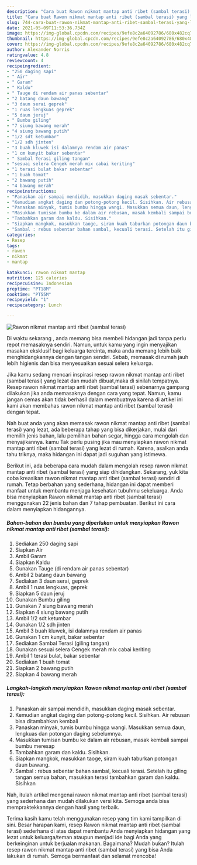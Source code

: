 ```yaml
---
description: "Cara buat Rawon nikmat mantap anti ribet (sambal terasi) yang lezat dan Mudah Dibuat"
title: "Cara buat Rawon nikmat mantap anti ribet (sambal terasi) yang lezat dan Mudah Dibuat"
slug: 744-cara-buat-rawon-nikmat-mantap-anti-ribet-sambal-terasi-yang-lezat-dan-mudah-dibuat
date: 2021-05-09T11:53:36.734Z
image: https://img-global.cpcdn.com/recipes/9efe8c2a64092786/680x482cq70/rawon-nikmat-mantap-anti-ribet-sambal-terasi-foto-resep-utama.jpg
thumbnail: https://img-global.cpcdn.com/recipes/9efe8c2a64092786/680x482cq70/rawon-nikmat-mantap-anti-ribet-sambal-terasi-foto-resep-utama.jpg
cover: https://img-global.cpcdn.com/recipes/9efe8c2a64092786/680x482cq70/rawon-nikmat-mantap-anti-ribet-sambal-terasi-foto-resep-utama.jpg
author: Alexander Norris
ratingvalue: 4.8
reviewcount: 4
recipeingredient:
- "250 daging sapi"
- " Air"
- " Garam"
- " Kaldu"
- " Tauge di rendam air panas sebentar"
- "2 batang daun bawang"
- "3 daun serai geprek"
- "1 ruas lengkuas geprek"
- "5 daun jeruj"
- " Bumbu giling"
- "7 siung bawang merah"
- "4 siung bawang putih"
- "1/2 sdt ketumbar"
- "1/2 sdh jinten"
- "3 buah kluwek isi dalamnya rendam air panas"
- "1 cm kunyit bakar sebentar"
- " Sambal Terasi giling tangan"
- "sesuai selera Cengek merah mix cabai keriting"
- "1 terasi bulat bakar sebentar"
- "1 buah tomat"
- "2 bawang putih"
- "4 bawang merah"
recipeinstructions:
- "Panaskan air sampai mendidih, masukkan daging masak sebentar."
- "Kemudian angkat daging dan potong-potong kecil. Sisihkan. Air rebusan bisa ditambahkan kembali"
- "Panaskan minyak, tumis bumbu hingga wangi. Masukkan semua daun, lengkuas dan potongan daging sebelumnya."
- "Masukkan tumisan bumbu ke dalam air rebusan, masak kembali sampai bumbu meresap"
- "Tambahkan garam dan kaldu. Sisihkan."
- "Siapkan mangkok, masukkan taoge, siram kuah taburkan potongan daun bawang."
- "Sambal : rebus sebentar bahan sambal, kecuali terasi. Setelah itu giling tangan semua bahan, masukkan terasi tambahkan garam dan kaldu. Sisihkan"
categories:
- Resep
tags:
- rawon
- nikmat
- mantap

katakunci: rawon nikmat mantap 
nutrition: 125 calories
recipecuisine: Indonesian
preptime: "PT18M"
cooktime: "PT55M"
recipeyield: "1"
recipecategory: Lunch

---
```



![Rawon nikmat mantap anti ribet (sambal terasi)](https://img-global.cpcdn.com/recipes/9efe8c2a64092786/680x482cq70/rawon-nikmat-mantap-anti-ribet-sambal-terasi-foto-resep-utama.jpg)

Di waktu  sekarang , anda memang bisa membeli hidangan jadi tanpa perlu repot memasaknya sendiri. Namun, untuk kamu yang ingin menyajikan masakan eksklusif bagi keluarga tercinta, maka anda memang lebih baik menghidangkannya dengan tangan sendiri. Sebab, memasak di rumah jauh lebih higienis dan bisa menyesuaikan sesuai selera keluarga.

Jika kamu sedang mencari inspirasi resep rawon nikmat mantap anti ribet (sambal terasi) yang lezat dan mudah dibuat,maka di sinilah tempatnya. Resep rawon nikmat mantap anti ribet (sambal terasi)  sebenarnya gampang dilakukan jika anda memasaknya dengan cara yang tepat. Namun, kamu jangan cemas akan tidak berhasil dalam membuatnya 
karena di artikel ini kami akan membahas rawon nikmat mantap anti ribet (sambal terasi) dengan tepat.  



Nah buat anda yang akan memasak rawon nikmat mantap anti ribet (sambal terasi) yang lezat, ada beberapa tahap yang bisa dikerjakan, mulai dari memilih jenis bahan, lalu pemilihan bahan segar, hingga cara mengolah dan menyajikannya. kamu Tak perlu pusing jika mau menyiapkan rawon nikmat mantap anti ribet (sambal terasi) yang lezat di rumah. Karena, asalkan anda  tahu triknya, maka hidangan ini dapat jadi suguhan yang istimewa.

Berikut ini, ada beberapa cara mudah dalam mengolah resep rawon nikmat mantap anti ribet (sambal terasi) yang siap dihidangkan. Sekarang, yuk kita coba kreasikan rawon nikmat mantap anti ribet (sambal terasi) sendiri di rumah. Tetap berbahan yang sederhana, hidangan ini dapat memberi manfaat untuk membantu menjaga kesehatan tubuhmu sekeluarga. Anda bisa menyiapkan Rawon nikmat mantap anti ribet (sambal terasi) menggunakan 22 jenis bahan dan 7 tahap pembuatan. Berikut ini cara dalam menyiapkan hidangannya.

<!--inarticleads1-->

##### Bahan-bahan dan bumbu yang diperlukan untuk menyiapkan Rawon nikmat mantap anti ribet (sambal terasi):

1. Sediakan 250 daging sapi
1. Siapkan  Air
1. Ambil  Garam
1. Siapkan  Kaldu
1. Gunakan  Tauge (di rendam air panas sebentar)
1. Ambil 2 batang daun bawang
1. Sediakan 3 daun serai, geprek
1. Ambil 1 ruas lengkuas, geprek
1. Siapkan 5 daun jeruj
1. Gunakan  Bumbu giling
1. Gunakan 7 siung bawang merah
1. Siapkan 4 siung bawang putih
1. Ambil 1/2 sdt ketumbar
1. Gunakan 1/2 sdh jinten
1. Ambil 3 buah kluwek, isi dalamnya rendam air panas
1. Gunakan 1 cm kunyit, bakar sebentar
1. Sediakan  Sambal Terasi (giling tangan)
1. Gunakan sesuai selera Cengek merah mix cabai keriting
1. Ambil 1 terasi bulat, bakar sebentar
1. Sediakan 1 buah tomat
1. Siapkan 2 bawang putih
1. Siapkan 4 bawang merah




<!--inarticleads2-->

##### Langkah-langkah menyiapkan Rawon nikmat mantap anti ribet (sambal terasi):

1. Panaskan air sampai mendidih, masukkan daging masak sebentar.
1. Kemudian angkat daging dan potong-potong kecil. Sisihkan. Air rebusan bisa ditambahkan kembali
1. Panaskan minyak, tumis bumbu hingga wangi. Masukkan semua daun, lengkuas dan potongan daging sebelumnya.
1. Masukkan tumisan bumbu ke dalam air rebusan, masak kembali sampai bumbu meresap
1. Tambahkan garam dan kaldu. Sisihkan.
1. Siapkan mangkok, masukkan taoge, siram kuah taburkan potongan daun bawang.
1. Sambal : rebus sebentar bahan sambal, kecuali terasi. Setelah itu giling tangan semua bahan, masukkan terasi tambahkan garam dan kaldu. Sisihkan




Nah, itulah artikel mengenai  rawon nikmat mantap anti ribet (sambal terasi)  yang sederhana dan mudah dilakukan versi kita. Semoga anda bisa mempraktekkannya dengan hasil yang terbaik. 

Terima kasih kamu telah menggunakan resep yang tim kami tampilkan di sini. Besar harapan kami, resep  Rawon nikmat mantap anti ribet (sambal terasi) sederhana di atas dapat membantu Anda menyiapkan hidangan yang lezat untuk keluarga/teman ataupun menjadi ide bagi Anda yang berkeinginan untuk berjualan makanan. Bagaimana? Mudah bukan? Itulah resep rawon nikmat mantap anti ribet (sambal terasi) yang bisa Anda lakukan di rumah. Semoga bermanfaat dan selamat mencoba!

